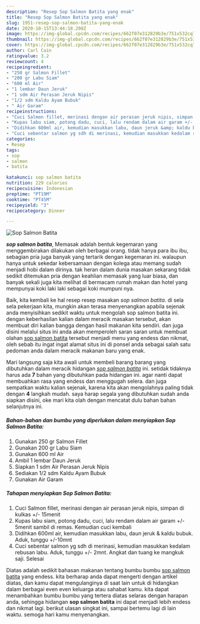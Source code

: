```yaml
---
description: "Resep Sop Salmon Batita yang enak"
title: "Resep Sop Salmon Batita yang enak"
slug: 1951-resep-sop-salmon-batita-yang-enak
date: 2020-10-15T13:44:18.298Z
image: https://img-global.cpcdn.com/recipes/662f07e312829b3e/751x532cq70/sop-salmon-batita-foto-resep-utama.jpg
thumbnail: https://img-global.cpcdn.com/recipes/662f07e312829b3e/751x532cq70/sop-salmon-batita-foto-resep-utama.jpg
cover: https://img-global.cpcdn.com/recipes/662f07e312829b3e/751x532cq70/sop-salmon-batita-foto-resep-utama.jpg
author: Carl Cain
ratingvalue: 3.2
reviewcount: 4
recipeingredient:
- "250 gr Salmon Fillet"
- "200 gr Labu Siam"
- "600 ml Air"
- "1 lembar Daun Jeruk"
- "1 sdm Air Perasan Jeruk Nipis"
- "1/2 sdm Kaldu Ayam Bubuk"
- " Air Garam"
recipeinstructions:
- "Cuci Salmon fillet, merinasi dengan air perasan jeruk nipis, simpan di kulkas +/- 15menit"
- "Kupas labu siam, potong dadu, cuci, lalu rendam dalam air garam +/- 5menit sambil di remas. Kemudian cuci kembali"
- "Didihkan 600ml air, kemudian masukkan labu, daun jeruk &amp; kaldu bubuk. Aduk, tunggu +/-10mnt"
- "Cuci sebentar salmon yg sdh di merinasi, kemudian masukkan kedalam rebusan labu. Aduk, tunggu +/- 2mnt. Angkat dan tuang ke mangkuk saji. Selesai"
categories:
- Resep
tags:
- sop
- salmon
- batita

katakunci: sop salmon batita 
nutrition: 229 calories
recipecuisine: Indonesian
preptime: "PT19M"
cooktime: "PT45M"
recipeyield: "3"
recipecategory: Dinner

---
```



![Sop Salmon Batita](https://img-global.cpcdn.com/recipes/662f07e312829b3e/751x532cq70/sop-salmon-batita-foto-resep-utama.jpg)

<b><i>sop salmon batita</i></b>, Memasak adalah bentuk kegemaran yang menggembirakan dilakukan oleh berbagai orang. tidak hanya para ibu ibu, sebagian pria juga banyak yang tertarik dengan kegemaran ini. walaupun hanya untuk sekedar kebersamaan dengan kolega atau memang sudah menjadi hobi dalam dirinya. tak heran dalam dunia masakan sekarang tidak sedikit ditemukan pria dengan keahlian memasak yang luar biasa, dan banyak sekali juga kita melihat di bermacam rumah makan dan hotel yang mempunyai koki laki laki sebagai koki mumpuni nya.



Baik, kita kembali ke hal resep resep masakan <i>sop salmon batita</i>. di sela sela pekerjaan kita, mungkin akan terasa menyenangkan apabila sejenak anda menyisihkan sedikit waktu untuk mengolah sop salmon batita ini. dengan keberhasilan kalian dalam meracik masakan tersebut, akan membuat diri kalian bangga dengan hasil makanan kita sendiri. dan juga disini melalui situs ini anda akan memperoleh saran saran untuk membuat olahan <u>sop salmon batita</u> tersebut menjadi menu yang endess dan nikmat, oleh sebab itu ingat ingat alamat situs ini di ponsel anda sebagai salah satu pedoman anda dalam meracik makanan baru yang enak.


Mari langsung saja kita awali untuk membeli barang barang yang dibutuhkan dalam meracik hidangan <u><i>sop salmon batita</i></u> ini. setidak tidaknya harus ada <b>7</b> bahan yang dibutuhkan pada hidangan ini. agar nanti dapat membuahkan rasa yang endess dan menggugah selera. dan juga sempatkan waktu kalian sejenak, karena kita akan mengolahnya paling tidak dengan <b>4</b> langkah mudah. saya harap segala yang dibutuhkan sudah anda siapkan disini, oke mari kita olah dengan mencatat dulu bahan bahan selanjutnya ini.

<!--inarticleads1-->

##### Bahan-bahan dan bumbu yang diperlukan dalam menyiapkan Sop Salmon Batita:

1. Gunakan 250 gr Salmon Fillet
1. Gunakan 200 gr Labu Siam
1. Gunakan 600 ml Air
1. Ambil 1 lembar Daun Jeruk
1. Siapkan 1 sdm Air Perasan Jeruk Nipis
1. Sediakan 1/2 sdm Kaldu Ayam Bubuk
1. Gunakan  Air Garam




<!--inarticleads2-->

##### Tahapan menyiapkan Sop Salmon Batita:

1. Cuci Salmon fillet, merinasi dengan air perasan jeruk nipis, simpan di kulkas +/- 15menit
1. Kupas labu siam, potong dadu, cuci, lalu rendam dalam air garam +/- 5menit sambil di remas. Kemudian cuci kembali
1. Didihkan 600ml air, kemudian masukkan labu, daun jeruk &amp; kaldu bubuk. Aduk, tunggu +/-10mnt
1. Cuci sebentar salmon yg sdh di merinasi, kemudian masukkan kedalam rebusan labu. Aduk, tunggu +/- 2mnt. Angkat dan tuang ke mangkuk saji. Selesai




Diatas adalah sedikit bahasan makanan tentang bumbu bumbu <u>sop salmon batita</u> yang endess. kita berharap anda dapat mengerti dengan artikel diatas, dan kamu dapat mengulanginya di saat lain untuk di hidangkan dalam berbagai even even keluarga atau sahabat kamu. kita dapat menambahkan bumbu bumbu yang tertera diatas selaras dengan harapan anda, sehingga hidangan <b>sop salmon batita</b> ini dapat menjadi lebih endess dan nikmat lagi. berikut ulasan singkat ini, sampai bertemu lagi di lain waktu. semoga hari kamu menyenangkan.
